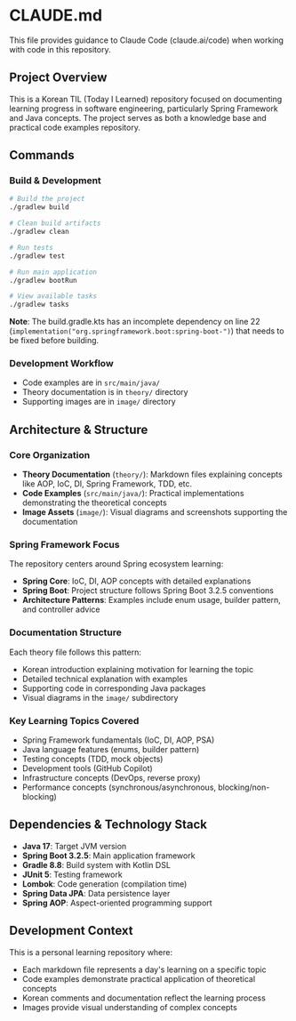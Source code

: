 # CLAUDE.md

This file provides guidance to Claude Code (claude.ai/code) when working with code in this repository.

## Project Overview

This is a Korean TIL (Today I Learned) repository focused on documenting learning progress in software engineering, particularly Spring Framework and Java concepts. The project serves as both a knowledge base and practical code examples repository.

## Commands

### Build & Development
```bash
# Build the project
./gradlew build

# Clean build artifacts
./gradlew clean

# Run tests
./gradlew test

# Run main application
./gradlew bootRun

# View available tasks
./gradlew tasks
```

**Note**: The build.gradle.kts has an incomplete dependency on line 22 (`implementation("org.springframework.boot:spring-boot-")`) that needs to be fixed before building.

### Development Workflow
- Code examples are in `src/main/java/`
- Theory documentation is in `theory/` directory
- Supporting images are in `image/` directory

## Architecture & Structure

### Core Organization
- **Theory Documentation** (`theory/`): Markdown files explaining concepts like AOP, IoC, DI, Spring Framework, TDD, etc.
- **Code Examples** (`src/main/java/`): Practical implementations demonstrating the theoretical concepts
- **Image Assets** (`image/`): Visual diagrams and screenshots supporting the documentation

### Spring Framework Focus
The repository centers around Spring ecosystem learning:
- **Spring Core**: IoC, DI, AOP concepts with detailed explanations
- **Spring Boot**: Project structure follows Spring Boot 3.2.5 conventions
- **Architecture Patterns**: Examples include enum usage, builder pattern, and controller advice

### Documentation Structure
Each theory file follows this pattern:
- Korean introduction explaining motivation for learning the topic
- Detailed technical explanation with examples
- Supporting code in corresponding Java packages
- Visual diagrams in the `image/` subdirectory

### Key Learning Topics Covered
- Spring Framework fundamentals (IoC, DI, AOP, PSA)
- Java language features (enums, builder pattern)
- Testing concepts (TDD, mock objects)
- Development tools (GitHub Copilot)
- Infrastructure concepts (DevOps, reverse proxy)
- Performance concepts (synchronous/asynchronous, blocking/non-blocking)

## Dependencies & Technology Stack
- **Java 17**: Target JVM version
- **Spring Boot 3.2.5**: Main application framework
- **Gradle 8.8**: Build system with Kotlin DSL
- **JUnit 5**: Testing framework
- **Lombok**: Code generation (compilation time)
- **Spring Data JPA**: Data persistence layer
- **Spring AOP**: Aspect-oriented programming support

## Development Context
This is a personal learning repository where:
- Each markdown file represents a day's learning on a specific topic
- Code examples demonstrate practical application of theoretical concepts
- Korean comments and documentation reflect the learning process
- Images provide visual understanding of complex concepts